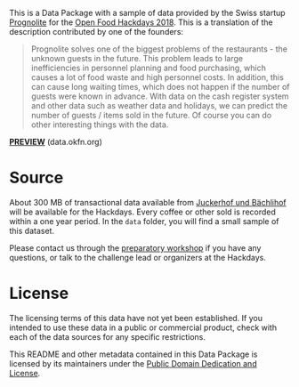 This is a Data Package with a sample of data provided by the Swiss startup [Prognolite](http://www.prognolite.ch) for the [Open Food Hackdays 2018](http://food.opendata.ch). This is a translation of the description contributed by one of the founders:

> Prognolite solves one of the biggest problems of the restaurants - the unknown guests in the future. This problem leads to large inefficiencies in personnel planning and food purchasing, which causes a lot of food waste and high personnel costs. In addition, this can cause long waiting times, which does not happen if the number of guests were known in advance. With data on the cash register system and other data such as weather data and holidays, we can predict the number of guests / items sold in the future. Of course you can do other interesting things with the data.

**[PREVIEW](http://data.okfn.org/tools/view?url=https://raw.github.com/schoolofdata-ch/food-prognolite-sample/master/datapackage.json)** (data.okfn.org)

# Source

About 300 MB of transactional data available from [Juckerhof und Bächlihof](http://www.juckerfarm.ch) will be available for the Hackdays. Every coffee or other sold is recorded within a one year period. In the `data` folder, you will find a small sample of this dataset.

Please contact us through the [preparatory workshop](https://schoolofdata-ch.github.io/2018/01/01/Food-Data-Expedition.html) if you have any questions, or talk to the challenge lead or organizers at the Hackdays.

# License

The licensing terms of this data have not yet been established. If you intended to use these data in a public or commercial product, check with each of the data sources for any specific restrictions.

This README and other metadata contained in this Data Package is licensed by its maintainers under the [Public Domain Dedication and License](https://opendatacommons.org/licenses/pddl/1-0/).
